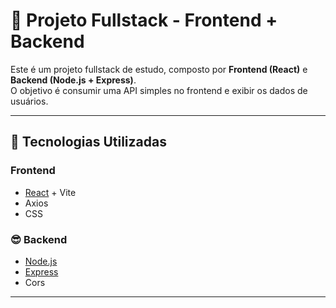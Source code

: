# 📌 Projeto Fullstack - Frontend + Backend

Este é um projeto fullstack de estudo, composto por **Frontend (React)** e **Backend (Node.js + Express)**.  
O objetivo é consumir uma API simples no frontend e exibir os dados de usuários.

---

## 🚀 Tecnologias Utilizadas
### Frontend
- [React](https://react.dev/) + Vite
- Axios
- CSS

### 😎 Backend
- [Node.js](https://nodejs.org/)
- [Express](https://expressjs.com/)
- Cors

---


